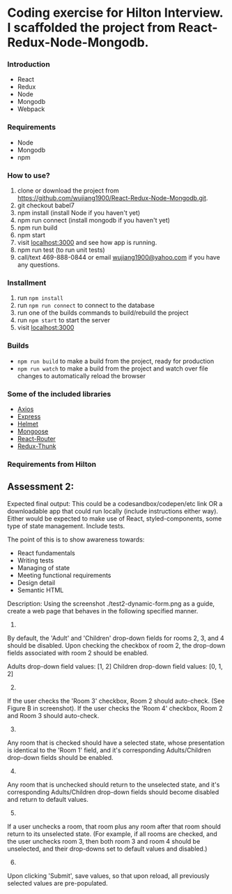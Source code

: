 # Coding exercise for Hilton Interview. I scaffolded the project from React-Redux-Node-Mongodb.

### Introduction
 * React
 * Redux
 * Node
 * Mongodb
 * Webpack

### Requirements

* Node
* Mongodb
* npm

### How to use?

1. clone or download the project from https://github.com/wujiang1900/React-Redux-Node-Mongodb.git.
2. git checkout babel7
3. npm install (install Node if you haven't yet)
4. npm run connect (install mongodb if you haven't yet)
5. npm run build
6. npm start
7. visit [localhost:3000](http://localhost:3000) and see how app is running.
8. npm run test (to run unit tests)
9. call/text 469-888-0844 or email wujiang1900@yahoo.com if you have any questions.

### Installment

1. run `npm install`
2. run `npm run connect` to connect to the database
3. run one of the builds commands to build/rebuild the project
4. run `npm start` to start the server
5. visit [localhost:3000](http://localhost:3000)

### Builds

* `npm run build` to make a build from the project, ready for production
* `npm run watch` to make a build from the project and watch over file changes to automatically reload the browser

### Some of the included libraries

* [Axios](https://github.com/axios/axios)
* [Express](https://github.com/expressjs/express)
* [Helmet](https://github.com/helmetjs/helmet)
* [Mongoose](https://github.com/Automattic/mongoose)
* [React-Router](https://github.com/ReactTraining/react-router)
* [Redux-Thunk](https://github.com/gaearon/redux-thunk)

### Requirements from Hilton

Assessment 2:
--------------
Expected final output:
This could be a codesandbox/codepen/etc link OR a downloadable app that could run locally (include instructions either way). Either would be expected to make use of React, styled-components, some type of state management.  Include tests.

The point of this is to show awareness towards:
- React fundamentals
- Writing tests
- Managing of state
- Meeting functional requirements
- Design detail
- Semantic HTML 


Description:
Using the screenshot ./test2-dynamic-form.png as a guide, create a web page that behaves in the following specified manner.

1.
By default, the 'Adult' and 'Children' drop-down fields for rooms 2, 3, and 4 should be disabled.  Upon checking the checkbox of room 2, the drop-down fields associated with room 2 should be enabled.  

Adults drop-down field values: [1, 2]
Children drop-down field values: [0, 1, 2]

2.
If the user checks the 'Room 3' checkbox, Room 2 should auto-check. (See Figure B in screenshot). If the user checks the 'Room 4' checkbox, Room 2 and Room 3 should auto-check.

3.
Any room that is checked should have a selected state, whose presentation is identical to the 'Room 1' field, and it's corresponding Adults/Children drop-down fields should be enabled.

4.
Any room that is unchecked should return to the unselected state, and it's corresponding Adults/Children drop-down fields should become disabled and return to default values.

5.
If a user unchecks a room, that room plus any room after that room should return to its unselected state.  (For example, if all rooms are checked, and the user unchecks room 3, then both room 3 and room 4 should be unselected, and their drop-downs set to default values and disabled.)

6.
Upon clicking 'Submit', save values, so that upon reload, all previously selected values are pre-populated.